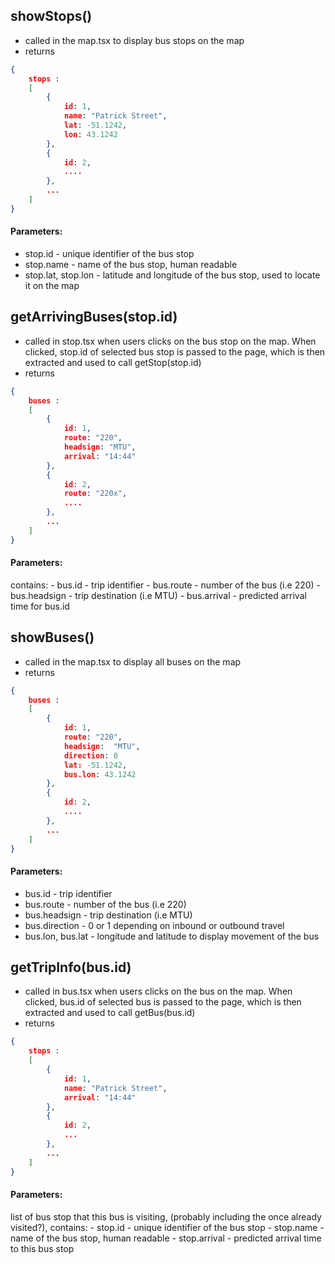 

## showStops()
- called in the map.tsx to display bus stops on the map
- returns 
```json
{
	stops : 
	[
		{
			id: 1,
			name: "Patrick Street",
			lat: -51.1242,
			lon: 43.1242
		},
		{
			id: 2,
			....
		},
		...
	]
}
```

#### Parameters:
- stop.id - unique identifier of the bus stop
- stop.name - name of the bus stop, human readable
- stop.lat, stop.lon - latitude and longitude of the bus stop, used to locate it on the map

## getArrivingBuses(stop.id)
- called in stop.tsx when users clicks on the bus stop on the map. When clicked, stop.id of selected bus stop is passed to the page, which is then extracted and used to call getStop(stop.id)
- returns

```json
{
	buses : 
	[
		{
			id: 1,
			route: "220",
			headsign: "MTU",
			arrival: "14:44"
		},
		{        
			id: 2,
			route: "220x",
			....
		},
		...
	]
} 

```

#### Parameters:
contains:
    - bus.id - trip identifier
    - bus.route - number of the bus (i.e 220)
    - bus.headsign - trip destination (i.e MTU)
    - bus.arrival - predicted arrival time for bus.id
## showBuses()
- called in the map.tsx to display all buses on the map
- returns 
```json
{
	buses : 
	[
		{
			id: 1,
			route: "220",
			headsign:  "MTU",
			direction: 0
			lat: -51.1242,
			bus.lon: 43.1242
		},
		{
			id: 2,
			....
		},
		...
	]
}
```

#### Parameters:
- bus.id - trip identifier
- bus.route - number of the bus (i.e 220)
- bus.headsign - trip destination (i.e MTU)
- bus.direction - 0 or 1 depending on inbound or outbound travel
- bus.lon, bus.lat - longitude and latitude to display movement of the bus

## getTripInfo(bus.id)
- called in bus.tsx when users clicks on the bus  on the map. When clicked, bus.id of selected bus is passed to the page, which is then extracted and used to call getBus(bus.id)
- returns 

```json
{
	stops :
	[
		{
			id: 1,
			name: "Patrick Street",
			arrival: "14:44"
		},
		{
			id: 2,
			...
		},
		...
	]
}
```

#### Parameters:
list of bus stop that this bus is visiting, (probably including the once already visited?), contains:
    - stop.id - unique identifier of the bus stop
    - stop.name - name of the bus stop, human readable
    - stop.arrival - predicted arrival time to this bus stop
